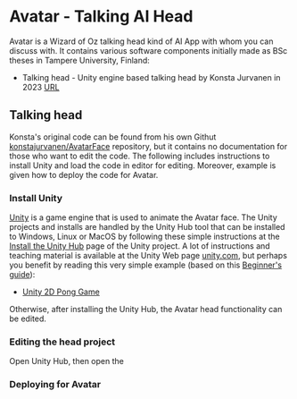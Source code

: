 # Avatar - Talking AI Head
Avatar is a Wizard of Oz talking head kind of AI App with whom you can discuss with. It contains various software components initially made as BSc theses in Tampere University, Finland:

 * Talking head - Unity engine based talking head by Konsta Jurvanen in 2023 [URL](https://urn.fi/URN:NBN:fi:tuni-202211068199)

## Talking head
Konsta's original code can be found from his own Githut [konstajurvanen/AvatarFace](https://github.com/konstajurvanen/AvatarFace) repository, but it contains no documentation for those who want to edit the code. The following includes instructions to install Unity and load the code in editor for editing. Moreover, example is given how to deploy the code for Avatar.

### Install Unity
[Unity](https://en.wikipedia.org/wiki/Unity_(game_engine)) is a game engine that is used to animate the Avatar face. The Unity projects and installs are handled by the Unity Hub tool that can be installed to Windows, Linux or MacOS by following these simple instructions at the [Install the Unity Hub](https://docs.unity3d.com/hub/manual/InstallHub.html) page of the Unity project. A lot of instructions and teaching material is available at the Unity Web page
[unity.com](https://unity.com/), but perhaps you benefit by reading this very simple example (based on this [Beginner's guide](https://forum.unity.com/threads/linux-beginners-guide-for-developers.978321/)):

 * [Unity 2D Pong Game](https://noobtuts.com/unity/2d-pong-game)

Otherwise, after installing the Unity Hub, the Avatar head functionality can be edited.

### Editing the head project

Open Unity Hub, then open the 

### Deploying for Avatar
